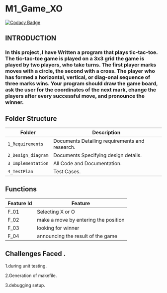# M1_Game_XO
[![Codacy Badge](https://app.codacy.com/project/badge/Grade/07f6a1353ea34ad98d565890bd398243)](https://www.codacy.com/gh/VASANTHAKUMAR8/M1_Game_XO/dashboard?utm_source=github.com&amp;utm_medium=referral&amp;utm_content=VASANTHAKUMAR8/M1_Game_XO&amp;utm_campaign=Badge_Grade)

## INTRODUCTION
 ### In this project ,I have Written a program that plays tic-tac-toe. The tic-tac-toe game is played on a 3x3 grid the game is played by two players, who take turns. The first player marks moves with a circle, the second with a cross. The player who has formed a horizontal, vertical, or diag-onal sequence of three marks wins. Your program should draw the game board, ask the user for the coordinates of the next mark, change the players after every successful move, and pronounce the winner.


## Folder Structure
Folder               | Description
-------------------  | -----------------------------------------
`1_Requirements`     | Documents Detailing requirements and research.
`2_Design_diagram`     | Documents Specifying design details.
`3_Implementation`   | All Code and Documentation.
`4_TestPlan`| Test Cases.


## Functions 

| Feature Id | Feature |
| -----------|---------|
|F_01| Selecting X or O  |
|F_02| make a move by entering the position  |
|F_03| looking for winner |
|F_04| announcing the result of the game |


## Challenges Faced .

1.during unit testing.

2.Generation of makefile.

3.debugging setup.
